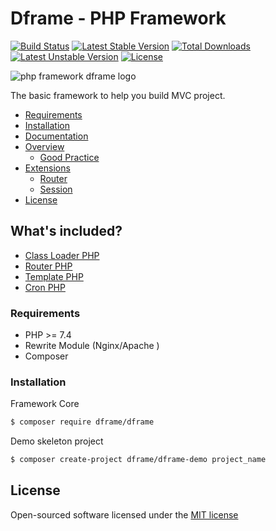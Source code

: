 # Dframe - PHP Framework 
[![Build Status](https://travis-ci.org/dframe/dframe.svg?branch=master)](https://travis-ci.org/dframe/dframe) [![Latest Stable Version](https://poser.pugx.org/dframe/dframe/v/stable)](https://packagist.org/packages/dframe/dframe) [![Total Downloads](https://poser.pugx.org/dframe/dframe/downloads)](https://packagist.org/packages/dframe/dframe) [![Latest Unstable Version](https://poser.pugx.org/dframe/dframe/v/unstable)](https://packagist.org/packages/dframe/dframe) [![License](https://poser.pugx.org/dframe/dframe/license)](https://packagist.org/packages/dframe/dframe)

![php framework dframe logo](https://dframeframework.com/img/logo_full.png)

The basic framework to help you build MVC project.

- [Requirements](#requirements)
- [Installation](https://dframeframework.com/en/docs/dframe/master/installation/overview "Dframe Installation")
- [Documentation](https://dframeframework.com/page/docs "Dframe Documentation")
- [Overview](#overview)
    - [Good Practice](docs/overview/GoodPractice.md)
- [Extensions](#)
    - [Router](docs/extensions/Router.md)
    - [Session](docs/extensions/Session.md)
- [License](#license)


## What's included?
 * [Class Loader PHP](https://dframeframework.com/en/docs/dframe/master/installation/overview) 
 * [Router PHP](https://dframeframework.com/en/docs/dframe/master/routing/overview) 
 * [Template PHP](https://dframeframework.com/en/docs/dframe/master/routing/overview)
 * [Cron PHP](https://dframeframework.com/en/docs/dframe/master/cron/overview)

### Requirements
 
 - PHP >= 7.4
 - Rewrite Module (Nginx/Apache )
 - Composer
 

### Installation

Framework Core
```sh
$ composer require dframe/dframe
```

Demo skeleton project 
```sh
$ composer create-project dframe/dframe-demo project_name
```

License
----

Open-sourced software licensed under the [MIT license](http://opensource.org/licenses/MIT)

